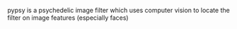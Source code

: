pypsy is a psychedelic image filter which uses computer vision to locate the
filter on image features (especially faces)
